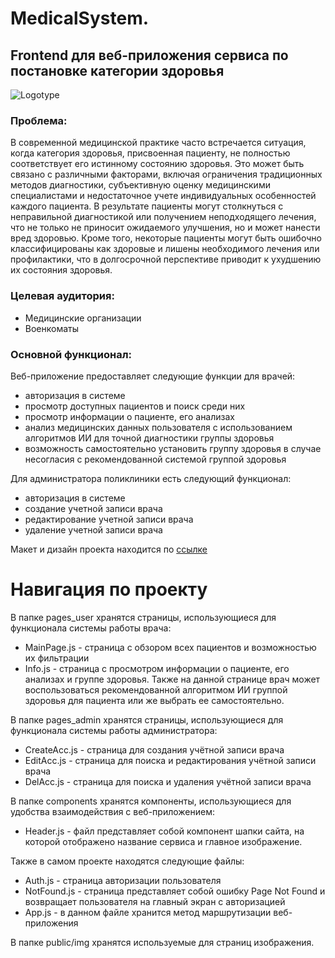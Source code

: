 # MedicalSystem. 
## Frontend для веб-приложения сервиса по постановке категории здоровья
![Logotype](./public/img/banner.png)
### Проблема:
В современной медицинской практике часто встречается ситуация, когда категория здоровья, присвоенная пациенту, не полностью соответствует его истинному состоянию здоровья. Это может быть связано с различными факторами, включая ограничения традиционных методов диагностики, субъективную оценку медицинскими специалистами и недостаточное учете индивидуальных особенностей каждого пациента. В результате пациенты могут столкнуться с неправильной диагностикой или получением неподходящего лечения, что не только не приносит ожидаемого улучшения, но и может нанести вред здоровью. Кроме того, некоторые пациенты могут быть ошибочно классифицированы как здоровые и лишены необходимого лечения или профилактики, что в долгосрочной перспективе приводит к ухудшению их состояния здоровья.

### Целевая аудитория:
- Медицинские организации
- Военкоматы

### Основной функционал:

Веб-приложение предоставляет следующие функции для врачей:
- авторизация в системе
- просмотр доступных пациентов и поиск среди них
- просмотр информации о пациенте, его анализах
- анализ медицинских данных пользователя с использованием алгоритмов ИИ для точной диагностики группы здоровья
- возможность самостоятельно установить группу здоровья в случае несогласия с рекомендованной системой группой здоровья

Для администратора поликлиники есть следующий функционал:
- авторизация в системе
- создание учетной записи врача
- редактирование учетной записи врача
- удаление учетной записи врача

Макет и дизайн проекта находится по [ссылке](https://www.figma.com/file/ujnJmfc0FCajrrTbDYW8zT/Макет-сайта?type=design&node-id=0-1&mode=design&t=ZX4n9AqmlPjKNTO5-0)

# Навигация по проекту

В папке pages_user хранятся страницы, использующиеся для функционала системы работы врача:
- MainPage.js - страница с обзором всех пациентов и возможностью их фильтрации
- Info.js - страница с просмотром информации о пациенте, его анализах и группе здоровья. Также на данной странице врач может воспользоваться рекомендованной алгоритмом ИИ группой здоровья для пациента или же выбрать ее самостоятельно.

  
В папке pages_admin хранятся страницы, использующиеся для функционала системы работы администратора:
- CreateAcc.js - страница для создания учётной записи врача
- EditAcc.js - страница для поиска и редактирования учётной записи врача
- DelAcc.js - страница для поиска и удаления учётной записи врача


В папке components хранятся компоненты, использующиеся для удобства взаимодействия с веб-приложением:
- Header.js - файл представляет собой компонент шапки сайта, на которой отображено название сервиса и главное изображение.

  
Также в самом проекте находятся следующие файлы:
- Auth.js - страница авторизации пользователя
- NotFound.js - страница представляет собой ошибку Page Not Found и возвращает пользователя на главный экран с авторизацией
- App.js - в данном файле хранится метод маршрутизации веб-приложения

В папке public/img хранятся используемые для страниц изображения.


